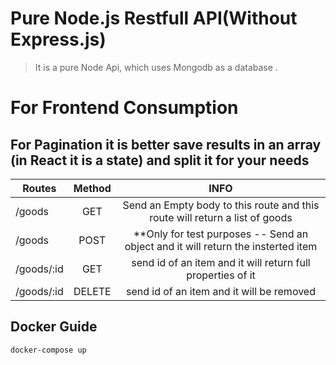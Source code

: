# Pure Node.js Restfull API(Without Express.js)

> It is a pure Node Api, which uses Mongodb as a database .


# For Frontend Consumption
## For Pagination it is better save results in an array (in React it is a state) and split it for your needs 

| Routes  | Method |  INFO     |
| ------------- |:-------------:| :-------------:|
| /goods      | GET     | Send an Empty body to this route and this route will return a list of goods     |
| /goods      | POST    |   **Only for test purposes -- Send an object and it will return the insterted item |
| /goods/:id      | GET     | send id of an item and it will return full properties of it     |
|/goods/:id  | DELETE | send id of an item and it will be removed 

## Docker Guide

```
docker-compose up
```